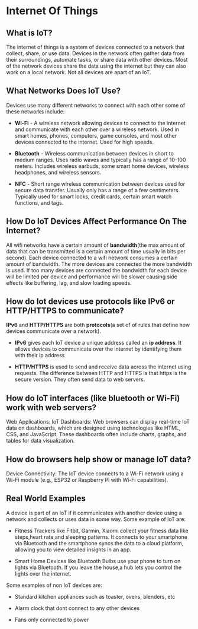 # Internet Of Things

## What is IoT?
The internet of things is a system of devices connected to a network that collect, share, or use data. Devices in the network often gather data from their surroundings, automate tasks, or share data with other devices. Most of the network devices share the data using the internet but they can also work on a local network. Not all devices are apart of an IoT. 

## What Networks Does IoT Use?
Devices use many different networks to connect with each other some of these networks include:

- **Wi-Fi** - A wireless network allowing devices to connect to the internet and communicate with each other over a wireless network. Used in smart homes, phones, computers, game consoles, and most other devices connected to the internet. Used for high speeds.

- **Bluetooth** - Wireless communication between devices in short to medium ranges. Uses radio waves and typically has a range of 10-100 meters. Includes wireless earbuds, some smart home devices, wireless headphones, and wireless sensors.

- **NFC** - Short range wireless communication between devices used for secure data transfer. Usually only has a range of a few centimeters. Typically used for smart locks, credit cards, certain smart watch functions, and tags.

## How Do IoT Devices Affect Performance On The Internet?

All wifi networks have a certain amount of **bandwidth**(the max amount of data that can be transmitted is a certain amount of time usually in bits per second). Each device connected to a wifi network consumes a certain amount of bandwidth. The more devices are connected the more bandwidth is used. If too many devices are connected the bandwidth for each device will be limited per device and performance will be slower causing side effects like buffering, lag, and slow loading speeds.

## How do Iot devices use protocols like IPv6 or HTTP/HTTPS to communicate?

**IPv6** and **HTTP/HTTPS** are both **protocols**(a set of of rules that define how devices communicate over a network).

- **IPv6** gives each IoT device a unique address called an **ip address**. It allows devices to communicate over the internet by identifying them with their ip address

- **HTTP/HTTPS** is used to send and receive data across the internet using requests. The difference between HTTP and HTTPS is that https is the secure version. They often send data to web servers.

## How do IoT interfaces (like bluetooth or Wi-Fi) work with web servers? 
Web Applications: 
IoT Dashboards: Web browsers can display real-time IoT data on dashboards, which are designed using technologies like HTML, CSS, and JavaScript. These dashboards often include charts, graphs, and tables for data visualization.

## How do browsers help show or manage IoT data?
Device Connectivity:
The IoT device connects to a Wi-Fi network using a Wi-Fi module (e.g., ESP32 or Raspberry Pi with Wi-Fi capabilities).

## Real World Examples
A device is part of an IoT if it communicates with another device using a network and collects or uses data in some way. Some example of IoT are:

- Fitness Trackers like Fitbit, Garmin, Xiaomi collect your fitness data like steps,heart rate,and sleeping patterns. It connects to your smartphone via Bluetooth and the smartphone syncs the data to a cloud platform, allowing you to view detailed insights in an app.

- Smart Home Devices like Bluetooth Bulbs use your phone to turn on lights via Bluetooth. If you leave the house,a hub lets you control the lights over the internet.

Some examples of non IoT devices are:

- Standard kitchen appliances such as toaster, ovens, blenders, etc

- Alarm clock that dont connect to any other devices

- Fans only connected to power
